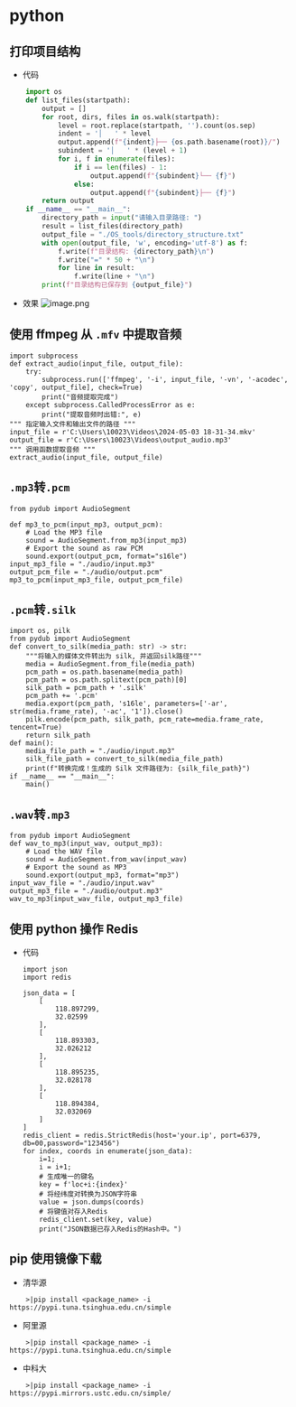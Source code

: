 # python

## 打印项目结构
- 代码
```python
    import os
    def list_files(startpath):
        output = []
        for root, dirs, files in os.walk(startpath):
            level = root.replace(startpath, '').count(os.sep)
            indent = '│   ' * level
            output.append(f"{indent}├── {os.path.basename(root)}/")
            subindent = '│   ' * (level + 1)
            for i, f in enumerate(files):
                if i == len(files) - 1:
                    output.append(f"{subindent}└── {f}")
                else:
                    output.append(f"{subindent}├── {f}")
        return output
    if __name__ == "__main__":
        directory_path = input("请输入目录路径: ")
        result = list_files(directory_path)
        output_file = "./OS_tools/directory_structure.txt"
        with open(output_file, 'w', encoding='utf-8') as f:
            f.write(f"目录结构: {directory_path}\n")
            f.write("=" * 50 + "\n")
            for line in result:
                f.write(line + "\n")
        print(f"目录结构已保存到 {output_file}")
```
- 效果
  ![image.png](https://ossk.cc/file/17f6727de90a378c36198.png ':zoom')

## 使用 ffmpeg 从 `.mfv` 中提取音频

    import subprocess
    def extract_audio(input_file, output_file):
        try:
            subprocess.run(['ffmpeg', '-i', input_file, '-vn', '-acodec', 'copy', output_file], check=True)
            print("音频提取完成")
        except subprocess.CalledProcessError as e:
            print("提取音频时出错:", e)
    """ 指定输入文件和输出文件的路径 """
    input_file = r'C:\Users\10023\Videos\2024-05-03 18-31-34.mkv'
    output_file = r'C:\Users\10023\Videos\output_audio.mp3'
    """ 调用函数提取音频 """
    extract_audio(input_file, output_file)

## `.mp3`转`.pcm`

    from pydub import AudioSegment

    def mp3_to_pcm(input_mp3, output_pcm):
        # Load the MP3 file
        sound = AudioSegment.from_mp3(input_mp3)
        # Export the sound as raw PCM
        sound.export(output_pcm, format="s16le")
    input_mp3_file = "./audio/input.mp3"
    output_pcm_file = "./audio/output.pcm"
    mp3_to_pcm(input_mp3_file, output_pcm_file)

## `.pcm`转`.silk`

    import os, pilk
    from pydub import AudioSegment
    def convert_to_silk(media_path: str) -> str:
        """将输入的媒体文件转出为 silk, 并返回silk路径"""
        media = AudioSegment.from_file(media_path)
        pcm_path = os.path.basename(media_path)
        pcm_path = os.path.splitext(pcm_path)[0]
        silk_path = pcm_path + '.silk'
        pcm_path += '.pcm'
        media.export(pcm_path, 's16le', parameters=['-ar', str(media.frame_rate), '-ac', '1']).close()
        pilk.encode(pcm_path, silk_path, pcm_rate=media.frame_rate, tencent=True)
        return silk_path
    def main():
        media_file_path = "./audio/input.mp3"
        silk_file_path = convert_to_silk(media_file_path)
        print(f"转换完成！生成的 Silk 文件路径为: {silk_file_path}")
    if __name__ == "__main__":
        main()
## `.wav`转`.mp3`

    from pydub import AudioSegment
    def wav_to_mp3(input_wav, output_mp3):
        # Load the WAV file
        sound = AudioSegment.from_wav(input_wav)
        # Export the sound as MP3
        sound.export(output_mp3, format="mp3")
    input_wav_file = "./audio/input.wav"
    output_mp3_file = "./audio/output.mp3"
    wav_to_mp3(input_wav_file, output_mp3_file)

## 使用 python 操作 Redis
- 代码
    ```terminal
    import json
    import redis

    json_data = [
        [
            118.897299,
            32.02599
        ],
        [
            118.893303,
            32.026212
        ],
        [
            118.895235,
            32.028178
        ],
        [
            118.894384,
            32.032069
        ]
    ]
    redis_client = redis.StrictRedis(host='your.ip', port=6379, db=00,password="123456")
    for index, coords in enumerate(json_data):
        i=1;
        i = i+1;
        # 生成唯一的键名
        key = f'loc+i:{index}'
        # 将经纬度对转换为JSON字符串
        value = json.dumps(coords)
        # 将键值对存入Redis
        redis_client.set(key, value)
        print("JSON数据已存入Redis的Hash中。")
    ```



## pip 使用镜像下载
- 清华源
```terminal
    >|pip install <package_name> -i https://pypi.tuna.tsinghua.edu.cn/simple
```
- 阿里源
```terminal
    >|pip install <package_name> -i https://pypi.tuna.tsinghua.edu.cn/simple
```
- 中科大
```terminal
    >|pip install <package_name> -i https://pypi.mirrors.ustc.edu.cn/simple/
```